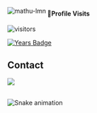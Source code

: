 <p><img align="left" src="https://github-readme-stats.vercel.app/api/top-langs?username=dsvipeer&show_icons=true&theme=tokyonight&locale=en&layout=compact" alt="mathu-lmn" /></p>

#### 👀Profile Visits 

![visitors](https://visitor-badge.glitch.me/badge?page_id=dsvipeer.README)

[![Years Badge](https://badges.strrl.dev/years/dsvipeer)](https://badges.strrl.dev)

## Contact 
<div> 
  <a href="https://www.youtube.com/@zVipeer" target="_blank"><img src="https://img.shields.io/badge/-YouTube-%23EA4335?style=for-the-badge&logo=youtube&logoColor=white" target="_blank"></a>
 </br>
</br>
 
  ![Snake animation](https://github.com/eagrundy/eagrundy/blob/output/github-contribution-grid-snake.svg)
 
</div>
